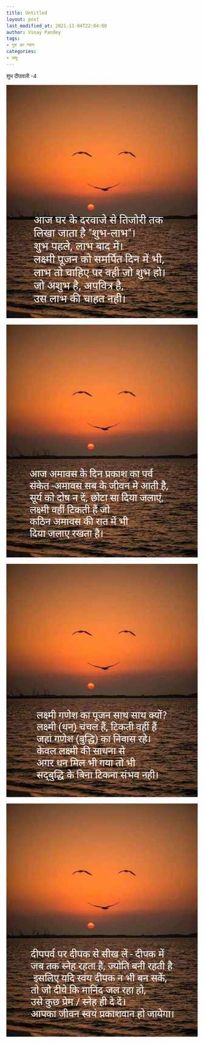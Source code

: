 ```yaml
---
title: Untitled
layout: post
last_modified_at: 2021-11-04T22:04:00
author: Vinay Pandey
tags:
- गुरु का ग्यान
categories:
- लघु
---
```

शुभ दीपावली -4


![IMG-20211104-WA0002.jpg](/images/IMG-20211104-WA0002.jpg)

![IMG-20211104-WA0005.jpg](/images/IMG-20211104-WA0005.jpg)

![IMG-20211104-WA0003.jpg](/images/IMG-20211104-WA0003.jpg)

![IMG-20211104-WA0006.jpg](/images/IMG-20211104-WA0006.jpg)

